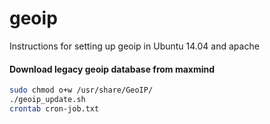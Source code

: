 # geoip
Instructions for setting up geoip in Ubuntu 14.04 and apache

#### Download legacy geoip database from maxmind
```bash
sudo chmod o+w /usr/share/GeoIP/
./geoip_update.sh
crontab cron-job.txt
```
